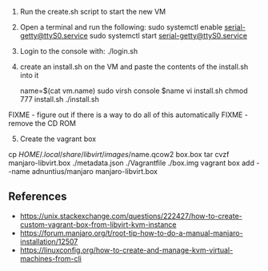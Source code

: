 1. Run the create.sh script to start the new VM
2. Open a terminal and run the following:
  sudo systemctl enable serial-getty@ttyS0.service
  sudo systemctl start serial-getty@ttyS0.service

3. Login to the console with:
    ./login.sh
    
4. create an install.sh on the VM and paste the contents of the install.sh into it

    name=$(cat vm.name)
    sudo virsh console $name
    vi install.sh
    chmod 777 install.sh
    ./install.sh

  FIXME - figure out if there is a way to do all of this automatically
  FIXME - remove the CD ROM

5. Create the vagrant box

  cp $HOME/.local/share/libvirt/images/$name.qcow2 box.box
  tar cvzf manjaro-libvirt.box ./metadata.json ./Vagrantfile ./box.img 
  vagrant box add --name adnuntius/manjaro manjaro-libvirt.box

## References

- https://unix.stackexchange.com/questions/222427/how-to-create-custom-vagrant-box-from-libvirt-kvm-instance
- https://forum.manjaro.org/t/root-tip-how-to-do-a-manual-manjaro-installation/12507
- https://linuxconfig.org/how-to-create-and-manage-kvm-virtual-machines-from-cli
